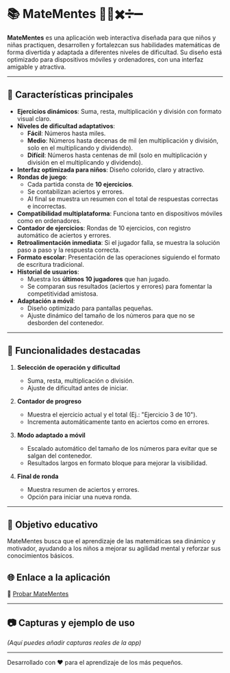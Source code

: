 
# 📚 MateMentes 🧠➕✖️➗➖

**MateMentes** es una aplicación web interactiva diseñada para que niños y niñas practiquen, desarrollen y fortalezcan sus habilidades matemáticas de forma divertida y adaptada a diferentes niveles de dificultad. Su diseño está optimizado para dispositivos móviles y ordenadores, con una interfaz amigable y atractiva.

---

## 🚀 Características principales

- **Ejercicios dinámicos**: Suma, resta, multiplicación y división con formato visual claro.
- **Niveles de dificultad adaptativos**:
  - **Fácil**: Números hasta miles.
  - **Medio**: Números hasta decenas de mil (en multiplicación y división, solo en el multiplicando y dividendo).
  - **Difícil**: Números hasta centenas de mil (solo en multiplicación y división en el multiplicando y dividendo).
- **Interfaz optimizada para niños**: Diseño colorido, claro y atractivo.
- **Rondas de juego**:
  - Cada partida consta de **10 ejercicios**.
  - Se contabilizan aciertos y errores.
  - Al final se muestra un resumen con el total de respuestas correctas e incorrectas.
- **Compatibilidad multiplataforma**: Funciona tanto en dispositivos móviles como en ordenadores.
- **Contador de ejercicios**: Rondas de 10 ejercicios, con registro automático de aciertos y errores.
- **Retroalimentación inmediata**: Si el jugador falla, se muestra la solución paso a paso y la respuesta correcta.
- **Formato escolar**: Presentación de las operaciones siguiendo el formato de escritura tradicional.
- **Historial de usuarios**:
  - Muestra los **últimos 10 jugadores** que han jugado.
  - Se comparan sus resultados (aciertos y errores) para fomentar la competitividad amistosa.
- **Adaptación a móvil**:
  - Diseño optimizado para pantallas pequeñas.
  - Ajuste dinámico del tamaño de los números para que no se desborden del contenedor.

---

## 📱 Funcionalidades destacadas

1. **Selección de operación y dificultad**
   - Suma, resta, multiplicación o división.
   - Ajuste de dificultad antes de iniciar.

2. **Contador de progreso**
   - Muestra el ejercicio actual y el total (Ej.: "Ejercicio 3 de 10").
   - Incrementa automáticamente tanto en aciertos como en errores.

3. **Modo adaptado a móvil**
   - Escalado automático del tamaño de los números para evitar que se salgan del contenedor.
   - Resultados largos en formato bloque para mejorar la visibilidad.

4. **Final de ronda**
   - Muestra resumen de aciertos y errores.
   - Opción para iniciar una nueva ronda.

---

## 🎯 Objetivo educativo

MateMentes busca que el aprendizaje de las matemáticas sea dinámico y motivador, ayudando a los niños a mejorar su agilidad mental y reforzar sus conocimientos básicos.

## 🌐 Enlace a la aplicación

🔗 [Probar MateMentes](https://matementes.netlify.app/)

---

## 📷 Capturas y ejemplo de uso

*(Aquí puedes añadir capturas reales de la app)*

---

Desarrollado con ❤️ para el aprendizaje de los más pequeños.
